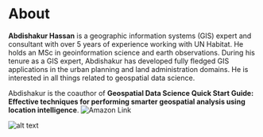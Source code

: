 # About

**Abdishakur Hassan** is a geographic information systems (GIS) expert and consultant with over 5 years of experience working with UN Habitat. He holds an MSc in geoinformation science and earth observations. During his tenure as a GIS expert, Abdishakur has developed fully fledged GIS applications in the urban planning and land administration domains. He is interested in all things related to geospatial data science.

Abdishakur is the coauthor of **Geospatial Data Science Quick Start Guide: Effective techniques for performing smarter geospatial analysis using location intelligence**. ![Amazon Link](https://www.amazon.com/Geospatial-Science-Quick-Start-Guide-ebook/dp/B07SN914CY)

![alt text](https://images-na.ssl-images-amazon.com/images/I/417g%2BgQRWYL._SX403_BO1,204,203,200_.jpg)
